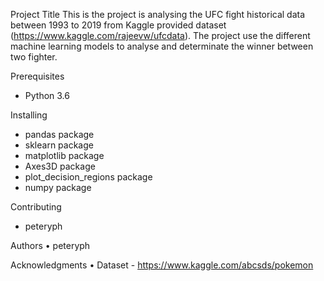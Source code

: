 Project Title
This is the project is analysing the UFC fight historical data between 1993 to 2019 from Kaggle provided dataset  (https://www.kaggle.com/rajeevw/ufcdata).
The project use the different machine learning models to analyse and determinate the winner between two fighter.

Prerequisites
- Python 3.6

Installing
- pandas package
- sklearn package
- matplotlib package
- Axes3D package
- plot_decision_regions package
- numpy package

Contributing
- peteryph

Authors
	•	peteryph

Acknowledgments
	•	Dataset - https://www.kaggle.com/abcsds/pokemon

